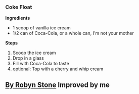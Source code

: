 ﻿### Coke Float

**Ingredients**
* 1 scoop of vanilla ice cream
* 1/2 can of Coca-Cola, or a whole can, I'm not your mother

**Steps**
1. Scoop the ice cream
2. Drop in a glass
3. Fill with Coca-Cola to taste
4. optional: Top with a cherry and whip cream

[By Robyn Stone](https://addapinch.com/classic-coke-float/)
Improved by me
---


